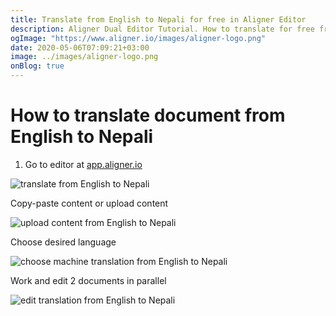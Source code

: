 ```yaml
---
title: Translate from English to Nepali for free in Aligner Editor
description: Aligner Dual Editor Tutorial. How to translate for free from English to Nepali. Aligner is multilingual document management platform. 
ogImage: "https://www.aligner.io/images/aligner-logo.png"
date: 2020-05-06T07:09:21+03:00
image: ../images/aligner-logo.png
onBlog: true
---
```


# How to translate document from English to Nepali

1. Go to editor at [app.aligner.io](https://app.aligner.io "Aligner App web page")

![translate from English to Nepali](../aligner-blank-editor.png "translate from English to Nepali")

Copy-paste content or upload content

![upload content from English to Nepali](../aligner-uploaded-document.png "upload content from English to Nepali")

Choose desired language

![choose machine translation from English to Nepali](../aligner-language-dropdown.png "choose machine translation from English to Nepali")

Work and edit 2 documents in parallel

![edit translation from English to Nepali](../aligner-double-sitded-editor.png "edit translation from English to Nepali")

